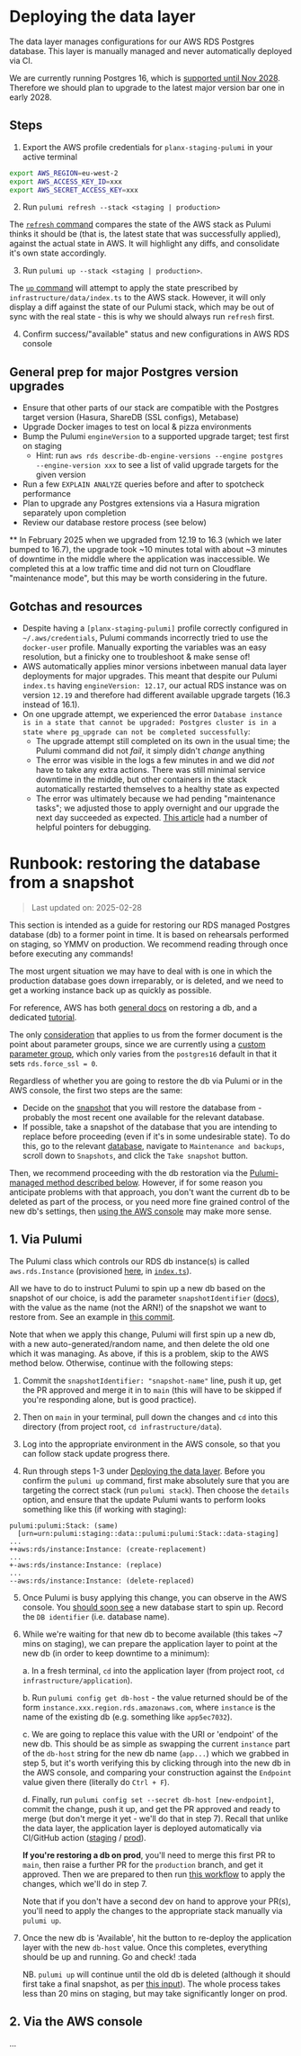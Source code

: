 # Deploying the data layer

The data layer manages configurations for our AWS RDS Postgres database. This layer is manually managed and never automatically deployed via CI.

We are currently running Postgres 16, which is [supported until Nov 2028](https://www.postgresql.org/support/versioning/). Therefore we should plan to upgrade to the latest major version bar one in early 2028.

## Steps

1. Export the AWS profile credentials for `planx-staging-pulumi` in your active terminal

```sh
export AWS_REGION=eu-west-2
export AWS_ACCESS_KEY_ID=xxx
export AWS_SECRET_ACCESS_KEY=xxx
```

2. Run `pulumi refresh --stack <staging | production>`

The [`refresh` command](https://www.pulumi.com/docs/iac/cli/commands/pulumi_refresh/) compares the state of the AWS stack as Pulumi thinks it should be (that is, the latest state that was successfully applied), against the actual state in AWS. It will highlight any diffs, and consolidate it's own state accordingly.

3. Run `pulumi up --stack <staging | production>`.

The [`up` command](https://www.pulumi.com/docs/iac/cli/commands/pulumi_up/) will attempt to apply the state prescribed by `infrastructure/data/index.ts` to the AWS stack. However, it will only display a diff against the state of our Pulumi stack, which may be out of sync with the real state - this is why we should always run `refresh` first.

4. Confirm success/"available" status and new configurations in AWS RDS console

## General prep for major Postgres version upgrades

- Ensure that other parts of our stack are compatible with the Postgres target version (Hasura, ShareDB (SSL configs), Metabase)
- Upgrade Docker images to test on local & pizza environments
- Bump the Pulumi `engineVersion` to a supported upgrade target; test first on staging
    - Hint: run `aws rds describe-db-engine-versions --engine postgres  --engine-version xxx` to see a list of valid upgrade targets for the given version
- Run a few `EXPLAIN ANALYZE` queries before and after to spotcheck performance
- Plan to upgrade any Postgres extensions via a Hasura migration separately upon completion
- Review our database restore process (see below)

** In February 2025 when we upgraded from 12.19 to 16.3 (which we later bumped to 16.7), the upgrade took ~10 minutes total with about ~3 minutes of downtime in the middle where the application was inaccessible. We completed this at a low traffic time and did not turn on Cloudflare "maintenance mode", but this may be worth considering in the future.

## Gotchas and resources

- Despite having a `[planx-staging-pulumi]` profile correctly configured in `~/.aws/credentials`, Pulumi commands incorrectly tried to use the `docker-user` profile. Manually exporting the variables was an easy resolution, but a finicky one to troubleshoot & make sense of!
- AWS automatically applies minor versions inbetween manual data layer deployments for major upgrades. This meant that despite our Pulumi `index.ts` having `engineVersion: 12.17`, our actual RDS instance was on version `12.19` and therefore had different available upgrade targets (16.3 instead of 16.1).
- On one upgrade attempt, we experienced the error `Database instance is in a state that cannot be upgraded: Postgres cluster is in a state where pg_upgrade can not be completed successfully`:
  - The upgrade attempt still completed on its own in the usual time; the Pulumi command did not _fail_, it simply didn't _change_ anything
  - The error was visible in the logs a few minutes in and we did _not_ have to take any extra actions. There was still minimal service downtime in the middle, but other containers in the stack automatically restarted themselves to a healthy state as expected
  - The error was ultimately because we had pending "maintenance tasks"; we adjusted those to apply overnight and our upgrade the next day succeeded as expected. [This article](https://repost.aws/knowledge-center/rds-postgresql-version-upgrade-issues) had a number of helpful pointers for debugging.


# Runbook: restoring the database from a snapshot

> Last updated on: 2025-02-28

This section is intended as a guide for restoring our RDS managed Postgres database (db) to a former point in time. It is based on rehearsals performed on staging, so YMMV on production. We recommend reading through once before executing any commands!

The most urgent situation we may have to deal with is one in which the production database goes down irreparably, or is deleted, and we need to get a working instance back up as quickly as possible.

For reference, AWS has both [general docs](https://docs.aws.amazon.com/AmazonRDS/latest/UserGuide/USER_RestoreFromSnapshot.html) on restoring a db, and a dedicated [tutorial](https://docs.aws.amazon.com/AmazonRDS/latest/UserGuide/CHAP_Tutorials.RestoringFromSnapshot.html). 

The only [consideration](https://docs.aws.amazon.com/AmazonRDS/latest/UserGuide/USER_RestoreFromSnapshot.html#USER_RestoreFromSnapshot.Considerations) that applies to us from the former document is the point about parameter groups, since we are currently using a [custom parameter group](https://github.com/theopensystemslab/planx-new/blob/main/infrastructure/data/index.ts#L15), which only varies from the `postgres16` default in that it sets `rds.force_ssl = 0`.

Regardless of whether you are going to restore the db via Pulumi or in the AWS console, the first two steps are the same:

- Decide on the [snapshot](https://eu-west-2.console.aws.amazon.com/rds?region=eu-west-2#snapshots-list:) that you will restore the database from - probably the most recent one available for the relevant database.
- If possible, take a snapshot of the database that you are intending to replace before proceeding (even if it's in some undesirable state). To do this, go to the relevant [database](https://eu-west-2.console.aws.amazon.com/rds?region=eu-west-2#databases:), navigate to `Maintenance and backups`, scroll down to `Snapshots`, and click the `Take snapshot` button.

<!-- TODO: Is it right to recommend the Pulumi method, as below ?? -->

Then, we recommend proceeding with the db restoration via the [Pulumi-managed method described below](#1-via-pulumi). However, if for some reason you anticipate problems with that approach, you don't want the current db to be deleted as part of the process, or you need more fine grained control of the new db's settings, then [using the AWS console](#2-via-the-aws-console) may make more sense.

## 1. Via Pulumi

The Pulumi class which controls our RDS db instance(s) is called `aws.rds.Instance` (provisioned [here](https://github.com/theopensystemslab/planx-new/blob/main/infrastructure/data/index.ts#L27), in [`index.ts`](/infrastructure/data/index.ts)).

All we have to do to instruct Pulumi to spin up a new db based on the snapshot of our choice, is add the parameter `snapshotIdentifier` ([docs](https://www.pulumi.com/registry/packages/aws/api-docs/rds/instance/#snapshotidentifier_nodejs)), with the value as the name (not the ARN!) of the snapshot we want to restore from. See an example in [this commit](https://github.com/theopensystemslab/planx-new/pull/4392/commits/6ba7b2c8ff0b982514a787c3462d89655b8c1a10).

Note that when we apply this change, Pulumi will first spin up a new db, with a new auto-generated/random name, and then delete the old one which it was managing. As above, if this is a problem, skip to the AWS method below. Otherwise, continue with the following steps:

1.  Commit the `snapshotIdentifier: "snapshot-name"` line, push it up, get the PR approved and merge it in to `main` (this will have to be skipped if you're responding alone, but is good practice).

2.  Then on `main` in your terminal, pull down the changes and `cd` into this directory (from project root, `cd infrastructure/data`).

3. Log into the appropriate environment in the AWS console, so that you can follow stack update progress there.

4. Run through steps 1-3 under [Deploying the data layer](#steps). Before you confirm the `pulumi up` command, first make absolutely sure that you are targeting the correct stack (run `pulumi stack`). Then choose the `details` option, and ensure that the update Pulumi wants to perform looks something like this (if working with staging):

```
pulumi:pulumi:Stack: (same)
  [urn=urn:pulumi:staging::data::pulumi:pulumi:Stack::data-staging]
...
++aws:rds/instance:Instance: (create-replacement)
...
+-aws:rds/instance:Instance: (replace)
...
--aws:rds/instance:Instance: (delete-replaced)
```

5. Once Pulumi is busy applying this change, you can observe in the AWS console. You [should soon see](https://eu-west-2.console.aws.amazon.com/rds?region=eu-west-2#databases:) a new database start to spin up. Record the `DB identifier` (i.e. database name).

6. While we're waiting for that new db to become available (this takes ~7 mins on staging), we can prepare the application layer to point at the new db (in order to keep downtime to a minimum):

    a. In a fresh terminal, `cd` into the application layer (from project root, `cd infrastructure/application`).

    b. Run `pulumi config get db-host` - the value returned should be of the form `instance.xxx.region.rds.amazonaws.com`, where `instance` is the name of the existing db (e.g. something like `app5ec7032`).
  
    c. We are going to replace this value with the URI or 'endpoint' of the new db. This should be as simple as swapping the current `instance` part of the `db-host` string for the new db name (`app...`) which we grabbed in step 5, but it's worth verifying this by clicking through into the new db in the AWS console, and comparing your construction against the `Endpoint` value given there (literally do `Ctrl + F`).

    d. Finally, run `pulumi config set --secret db-host [new-endpoint]`, commit the change, push it up, and get the PR approved and ready to merge (but don't merge it yet - we'll do that in step 7). Recall that unlike the data layer, the application layer is deployed automatically via CI/GitHub action ([staging](https://github.com/theopensystemslab/planx-new/actions/workflows/push-main.yml) / [prod](https://github.com/theopensystemslab/planx-new/actions/workflows/push-production.yml)).
    
    **If you're restoring a db on prod**, you'll need to merge this first PR to `main`, then raise a further PR for the `production` branch, and get it approved. Then we are prepared to then run [this workflow](https://github.com/theopensystemslab/planx-new/actions/workflows/cron-deploy-to-production.yml) to apply the changes, which we'll do in step 7.
    
    Note that if you don't have a second dev on hand to approve your PR(s), you'll need to apply the changes to the appropriate stack manually via `pulumi up`.

7. Once the new db is 'Available', hit the button to re-deploy the application layer with the new `db-host` value. Once this completes, everything should be up and running. Go and check! :tada

    NB. `pulumi up` will continue until the old db is deleted (although it should first take a final snapshot, as per [this input](https://github.com/theopensystemslab/planx-new/blob/main/infrastructure/data/index.ts#L43)). The whole process takes less than 20 mins on staging, but may take significantly longer on prod.

## 2. Via the AWS console

...
